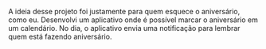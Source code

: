 A ideia desse projeto foi justamente para quem esquece o aniversário, como eu. Desenvolvi um aplicativo onde é possível marcar o aniversário em um calendário. No dia, o aplicativo envia uma notificação para lembrar quem está fazendo aniversário.

